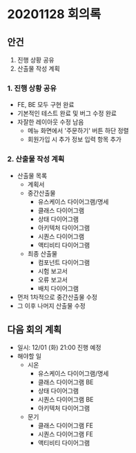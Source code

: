 # 20201128 회의록

## 안건
1. 진행 상황 공유
2. 산출물 작성 계획

### 1. 진행 상황 공유
- FE, BE 모두 구현 완료
- 기본적인 테스트 완료 및 버그 수정 완료
- 자잘한 레이아웃 수정 남음
    - 메뉴 화면에서 '주문하기' 버튼 하단 정렬
    - 회원가입 시 추가 정보 입력 항목 추가

### 2. 산출물 작성 계획
- 산출물 목록
    - 계획서
    - 중간산출물
        - 유스케이스 다이어그램/명세
        - 클래스 다이어그램
        - 상태 다이어그램
        - 아키텍처 다이어그램
        - 시퀀스 다이어그램
        - 액티비티 다이어그램
    - 최종 산출물
        - 컴포넌트 다이어그램
        - 시험 보고서
        - 오류 보고서
        - 배치 다이어그램
- 먼저 1차적으로 중간산출물 수정
- 그 이후 나머지 산출물 수정

## 다음 회의 계획
- 일시: 12/01 (화) 21:00 진행 예정
- 해야할 일
    - 시온
        - 유스케이스 다이어그램/명세
        - 클래스 다이어그램 BE
        - 상태 다이어그램
        - 시퀀스 다이어그램 BE
        - 아키텍처 다이어그램
    - 문기
        - 클래스 다이어그램 FE
        - 시퀀스 다이어그램 FE
        - 액티비티 다이어그램